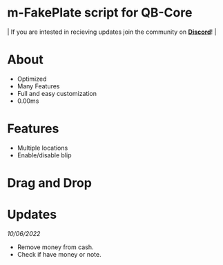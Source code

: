 # m-FakePlate script for QB-Core

| If you are intested in recieving updates join the community on **[Discord](https://discord.gg/svmzYehU8R)**! |

# About
- Optimized
- Many Features
- Full and easy customization
- 0.00ms

# Features
- Multiple locations
- Enable/disable blip

# Drag and Drop

# Updates
*10/06/2022*
- Remove money from cash.
- Check if have money or note.